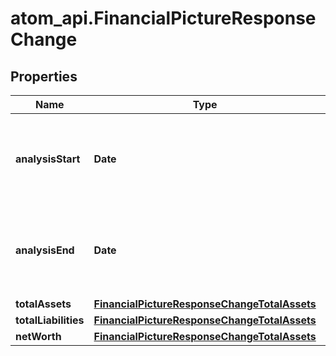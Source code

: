 # atom_api.FinancialPictureResponseChange

## Properties
Name | Type | Description | Notes
------------ | ------------- | ------------- | -------------
**analysisStart** | **Date** | Start date of the available data used in the change analysis | [optional] 
**analysisEnd** | **Date** | End date of the available data used in the change analysis | [optional] 
**totalAssets** | [**FinancialPictureResponseChangeTotalAssets**](FinancialPictureResponseChangeTotalAssets.md) |  | [optional] 
**totalLiabilities** | [**FinancialPictureResponseChangeTotalAssets**](FinancialPictureResponseChangeTotalAssets.md) |  | [optional] 
**netWorth** | [**FinancialPictureResponseChangeTotalAssets**](FinancialPictureResponseChangeTotalAssets.md) |  | [optional] 


